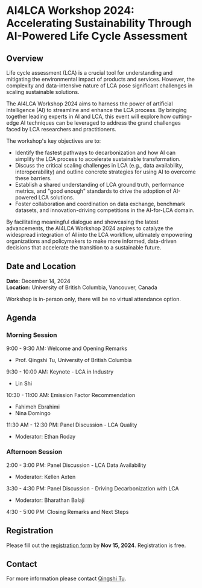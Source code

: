 # AI4LCA Workshop 2024: Accelerating Sustainability Through AI-Powered Life Cycle Assessment

## Overview
Life cycle assessment (LCA) is a crucial tool for understanding and mitigating the environmental impact of products and services. However, the complexity and data-intensive nature of LCA pose significant challenges in scaling sustainable solutions.

The AI4LCA Workshop 2024 aims to harness the power of artificial intelligence (AI) to streamline and enhance the LCA process. By bringing together leading experts in AI and LCA, this event will explore how cutting-edge AI techniques can be leveraged to address the grand challenges faced by LCA researchers and practitioners.

The workshop's key objectives are to:
- Identify the fastest pathways to decarbonization and how AI can simplify the LCA process to accelerate sustainable transformation.
- Discuss the critical scaling challenges in LCA (e.g., data availability, interoperability) and outline concrete strategies for using AI to overcome these barriers.
- Establish a shared understanding of LCA ground truth, performance metrics, and "good enough" standards to drive the adoption of AI-powered LCA solutions.
- Foster collaboration and coordination on data exchange, benchmark datasets, and innovation-driving competitions in the AI-for-LCA domain.

By facilitating meaningful dialogue and showcasing the latest advancements, the AI4LCA Workshop 2024 aspires to catalyze the widespread integration of AI into the LCA workflow, ultimately empowering organizations and policymakers to make more informed, data-driven decisions that accelerate the transition to a sustainable future.

## Date and Location
**Date:** December 14, 2024  
**Location:** University of British Columbia, Vancouver, Canada

Workshop is in-person only, there will be no virtual attendance option.

## Agenda

### Morning Session
9:00 - 9:30 AM: Welcome and Opening Remarks
- Prof. Qingshi Tu, University of British Columbia

9:30 - 10:00 AM: Keynote - LCA in Industry
- Lin Shi

10:30 - 11:00 AM: Emission Factor Recommendation
- Fahimeh Ebrahimi
- Nina Domingo

11:30 AM - 12:30 PM: Panel Discussion - LCA Quality
- Moderator: Ethan Roday

### Afternoon Session
2:00 - 3:00 PM: Panel Discussion - LCA Data Availability
- Moderator: Kellen Axten


3:30 - 4:30 PM: Panel Discussion - Driving Decarbonization with LCA
- Moderator: Bharathan Balaji


4:30 - 5:00 PM: Closing Remarks and Next Steps

## Registration
Please fill out the [registration form](https://forms.gle/8oSBNVtqrfdx7soM8) by **Nov 15, 2024**. Registration is free. 

## Contact
For more information please contact [Qingshi Tu](mailto:qingshi.tu@ubc.ca).
